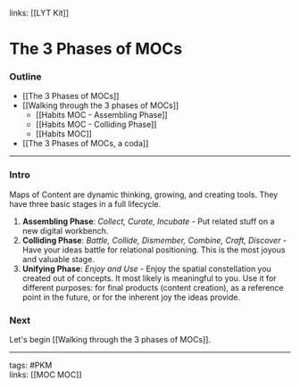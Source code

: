 links: [[LYT Kit]]
# The 3 Phases of MOCs
### Outline
- [[The 3 Phases of MOCs]]
- [[Walking through the 3 phases of MOCs]]
	- [[Habits MOC - Assembling Phase]]
	- [[Habits MOC - Colliding Phase]]
	- [[Habits MOC]]
- [[The 3 Phases of MOCs, a coda]]

---
### Intro
Maps of Content are dynamic thinking, growing, and creating tools. They have three basic stages in a full lifecycle. 

1. **Assembling Phase**: *Collect, Curate, Incubate* - Put related stuff on a new digital workbench.
2. **Colliding Phase**: *Battle, Collide, Dismember, Combine, Craft, Discover* - Have your ideas battle for relational positioning. This is the most joyous and valuable stage.
3. **Unifying Phase**: *Enjoy and Use* - Enjoy the spatial constellation you created out of concepts. It most likely is meaningful to you. Use it for different purposes: for final products (content creation), as a reference point in the future, or for the inherent joy the ideas provide.

### Next
Let's begin [[Walking through the 3 phases of MOCs]].


---
tags: #PKM  
links: [[MOC MOC]]